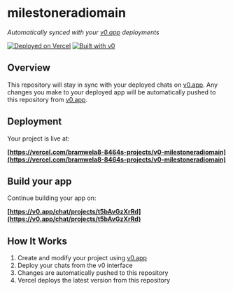 # milestoneradiomain

*Automatically synced with your [v0.app](https://v0.app) deployments*

[![Deployed on Vercel](https://img.shields.io/badge/Deployed%20on-Vercel-black?style=for-the-badge&logo=vercel)](https://vercel.com/bramwela8-8464s-projects/v0-milestoneradiomain)
[![Built with v0](https://img.shields.io/badge/Built%20with-v0.app-black?style=for-the-badge)](https://v0.app/chat/projects/t5bAvGzXrRd)

## Overview

This repository will stay in sync with your deployed chats on [v0.app](https://v0.app).
Any changes you make to your deployed app will be automatically pushed to this repository from [v0.app](https://v0.app).

## Deployment

Your project is live at:

**[https://vercel.com/bramwela8-8464s-projects/v0-milestoneradiomain](https://vercel.com/bramwela8-8464s-projects/v0-milestoneradiomain)**

## Build your app

Continue building your app on:

**[https://v0.app/chat/projects/t5bAvGzXrRd](https://v0.app/chat/projects/t5bAvGzXrRd)**

## How It Works

1. Create and modify your project using [v0.app](https://v0.app)
2. Deploy your chats from the v0 interface
3. Changes are automatically pushed to this repository
4. Vercel deploys the latest version from this repository